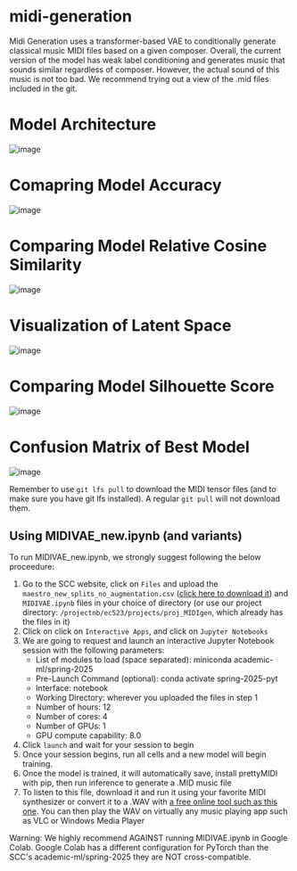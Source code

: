 # midi-generation
Midi Generation uses a transformer-based VAE to conditionally generate classical music MIDI files based on a given composer. Overall, the current version of the model has weak label conditioning and generates music that sounds similar regardless of composer. However, the actual sound of this music is not too bad. We recommend trying out a view of the .mid files included in the git.
# Model Architecture
![image](https://github.com/user-attachments/assets/9bb9e6cd-8b0f-4856-a8bf-c0a474364a6e)
# Comapring Model Accuracy
![image](https://github.com/user-attachments/assets/42a81f12-50fa-4bdc-9fe1-912bc3a729b5)
# Comparing Model Relative Cosine Similarity
![image](https://github.com/user-attachments/assets/3bda05a3-1e00-4c26-8d54-fee3aa8a93cc)
# Visualization of Latent Space
![image](https://github.com/user-attachments/assets/ddce73ab-afb7-4269-af5f-d2c2ee6a384b)
# Comparing Model Silhouette Score
![image](https://github.com/user-attachments/assets/6b94ebb8-bad1-4926-9a49-f520e8aacd04)
# Confusion Matrix of Best Model
![image](https://github.com/user-attachments/assets/09ab8cef-3498-4d80-a851-3fb95a321a5b)

Remember to use `git lfs pull` to download the MIDI tensor files (and to make sure you have git lfs installed). A regular `git pull` will not download them.

## Using MIDIVAE_new.ipynb (and variants)

To run MIDIVAE_new.ipynb, we strongly suggest following the below proceedure:
1. Go to the SCC website, click on `Files` and upload the `maestro_new_splits_no_augmentation.csv` ([click here to download it](https://drive.google.com/file/d/1HU-lg5HUxXzuaV72yaIFfDMYe-YD4Tns/view)) and `MIDIVAE.ipynb` files in your choice of directory (or use our project directory: `/projectnb/ec523/projects/proj_MIDIgen`, which already has the files in it)
2. Click on click on `Interactive Apps`, and click on `Jupyter Notebooks`
3. We are going to request and launch an interactive Jupyter Notebook session with the following parameters:
    - List of modules to load (space separated): miniconda academic-ml/spring-2025
    - Pre-Launch Command (optional): conda activate spring-2025-pyt
    - Interface: notebook
    - Working Directory: wherever you uploaded the files in step 1
    - Number of hours: 12
    - Number of cores: 4
    - Number of GPUs: 1
    - GPU compute capability: 8.0
4. Click `launch` and wait for your session to begin
5. Once your session begins, run all cells and a new model will begin training.
6. Once the model is trained, it will automatically save, install prettyMIDI with pip, then run inference to generate a .MID music file
7. To listen to this file, download it and run it using your favorite MIDI synthesizer or convert it to a .WAV with [a free online tool such as this one](https://www.zamzar.com/convert/midi-to-wav/). You can then play the WAV on virtually any music playing app such as VLC or Windows Media Player

Warning: We highly recommend AGAINST running MIDIVAE.ipynb in Google Colab. Google Colab has a different configuration for PyTorch than the SCC's academic-ml/spring-2025 they are NOT cross-compatible. 
